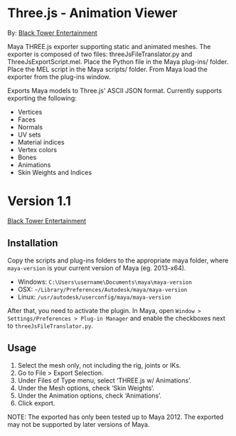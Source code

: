 Three.js - Animation Viewer
====================================
By: [Black Tower Entertainment](http://blacktowerentertainment.com/blog/)

Maya THREE.js exporter supporting static and animated meshes. The exporter is composed of
two files: threeJsFileTranslator.py and ThreeJsExportScript.mel. Place the Python file in
the Maya plug-ins/ folder. Place the MEL script in the Maya scripts/ folder. From Maya load
the exporter from the plug-ins window.
 
Exports Maya models to Three.js' ASCII JSON format.  Currently supports exporting the following:

- Vertices
- Faces
- Normals
- UV sets
- Material indices
- Vertex colors
- Bones
- Animations
- Skin Weights and Indices


Version 1.1
====================
[Black Tower Entertainment](http://blacktowerentertainment.com/blog/)

Installation
-------------------------

Copy the scripts and plug-ins folders to the appropriate maya folder, where `maya-version` is your current version of Maya (eg. 2013-x64).

- Windows: `C:\Users\username\Documents\maya\maya-version`
- OSX: `~/Library/Preferences/Autodesk/maya/maya-version`
- Linux: `/usr/autodesk/userconfig/maya/maya-version`

After that, you need to activate the plugin.  In Maya, open `Window > Settings/Preferences > Plug-in Manager` and enable the checkboxes next to `threeJsFileTranslator.py`.

Usage
-------------------------

1. Select the mesh only, not including the rig, joints or IKs.
2. Go to File > Export Selection.
3. Under Files of Type menu, select ‘THREE.js w/ Animations’.
4. Under the Mesh options, check ‘Skin Weights’.
5. Under the Animation options, check ‘Animations’.
6. Click export.

NOTE: The exported has only been tested up to Maya 2012. The exported may not be supported by later versions of Maya. 